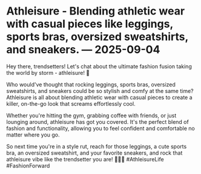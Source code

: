 # Athleisure - Blending athletic wear with casual pieces like leggings, sports bras, oversized sweatshirts, and sneakers. — 2025-09-04

Hey there, trendsetters! Let's chat about the ultimate fashion fusion taking the world by storm - athleisure! 🌟

Who would've thought that rocking leggings, sports bras, oversized sweatshirts, and sneakers could be so stylish and comfy at the same time? Athleisure is all about blending athletic wear with casual pieces to create a killer, on-the-go look that screams effortlessly cool.

Whether you're hitting the gym, grabbing coffee with friends, or just lounging around, athleisure has got you covered. It's the perfect blend of fashion and functionality, allowing you to feel confident and comfortable no matter where you go.

So next time you're in a style rut, reach for those leggings, a cute sports bra, an oversized sweatshirt, and your favorite sneakers, and rock that athleisure vibe like the trendsetter you are! 💁‍♀️✨ #AthleisureLife #FashionForward